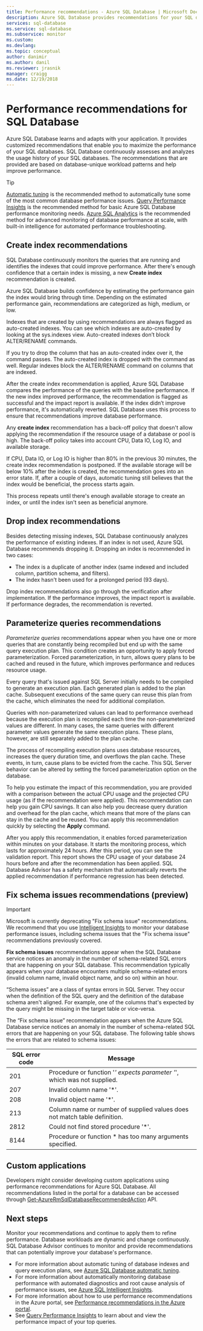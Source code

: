 ```yaml
---
title: Performance recommendations - Azure SQL Database | Microsoft Docs
description: Azure SQL Database provides recommendations for your SQL databases that can improve current query performance.
services: sql-database
ms.service: sql-database
ms.subservice: monitor
ms.custom: 
ms.devlang: 
ms.topic: conceptual
author: danimir
ms.author: danil
ms.reviewer: jrasnik
manager: craigg 
ms.date: 12/19/2018
---
```

# Performance recommendations for SQL Database

Azure SQL Database learns and adapts with your application. It provides customized recommendations that enable you to maximize the performance of your SQL databases. SQL Database continuously assesses and analyzes the usage history of your SQL databases. The recommendations that are provided are based on database-unique workload patterns and help improve performance.

> [!TIP]
> [Automatic tuning](sql-database-automatic-tuning.md) is the recommended method to automatically tune some of the most common database performance issues. [Query Performance Insights](sql-database-query-performance.md) is the recommended method for basic Azure SQL Database performance monitoring needs. [Azure SQL Analytics](../azure-monitor/insights/azure-sql.md) is the recommended method for advanced monitoring of database performance at scale, with built-in intelligence for automated performance troubleshooting.
>

## Create index recommendations
SQL Database continuously monitors the queries that are running and identifies the indexes that could improve performance. After there's enough confidence that a certain index is missing, a new **Create index** recommendation is created.

 Azure SQL Database builds confidence by estimating the performance gain the index would bring through time. Depending on the estimated performance gain, recommendations are categorized as high, medium, or low. 

Indexes that are created by using recommendations are always flagged as auto-created indexes. You can see which indexes are auto-created by looking at the sys.indexes view. Auto-created indexes don’t block ALTER/RENAME commands. 

If you try to drop the column that has an auto-created index over it, the command passes. The auto-created index is dropped with the command as well. Regular indexes block the ALTER/RENAME command on columns that are indexed.

After the create index recommendation is applied, Azure SQL Database compares the performance of the queries with the baseline performance. If the new index improved performance, the recommendation is flagged as successful and the impact report is available. If the index didn’t improve performance, it's automatically reverted. SQL Database uses this process to ensure that recommendations improve database performance.

Any **create index** recommendation has a back-off policy that doesn't allow applying the recommendation if the resource usage of a database or pool is high. The back-off policy takes into account CPU, Data IO, Log IO, and available storage. 

If CPU, Data IO, or Log IO is higher than 80% in the previous 30 minutes, the create index recommendation is postponed. If the available storage will be below 10% after the index is created, the recommendation goes into an error state. If, after a couple of days, automatic tuning still believes that the index would be beneficial, the process starts again. 

This process repeats until there's enough available storage to create an index, or until the index isn't seen as beneficial anymore.

## Drop index recommendations
Besides detecting missing indexes, SQL Database continuously analyzes the performance of existing indexes. If an index is not used, Azure SQL Database recommends dropping it. Dropping an index is recommended in two cases:
* The index is a duplicate of another index (same indexed and included column, partition schema, and filters).
* The index hasn't been used for a prolonged period (93 days).

Drop index recommendations also go through the verification after implementation. If the performance improves, the impact report is available. If performance degrades, the recommendation is reverted.


## Parameterize queries recommendations
*Parameterize queries* recommendations appear when you have one or more queries that are constantly being recompiled but end up with the same query execution plan. This condition creates an opportunity to apply forced parameterization. Forced parameterization, in turn, allows query plans to be cached and reused in the future, which improves performance and reduces resource usage. 

Every query that's issued against SQL Server initially needs to be compiled to generate an execution plan. Each generated plan is added to the plan cache. Subsequent executions of the same query can reuse this plan from the cache, which eliminates the need for additional compilation. 

Queries with non-parameterized values can lead to performance overhead because the execution plan is recompiled each time the non-parameterized values are different. In many cases, the same queries with different parameter values generate the same execution plans. These plans, however, are still separately added to the plan cache. 

The process of recompiling execution plans uses database resources, increases the query duration time, and overflows the plan cache. These events, in turn, cause plans to be evicted from the cache. This SQL Server behavior can be altered by setting the forced parameterization option on the database. 

To help you estimate the impact of this recommendation, you are provided with a comparison between the actual CPU usage and the projected CPU usage (as if the recommendation were applied). This recommendation can help you gain CPU savings. It can also help you decrease query duration and overhead for the plan cache, which means that more of the plans can stay in the cache and be reused. You can apply this recommendation quickly by selecting the **Apply** command. 

After you apply this recommendation, it enables forced parameterization within minutes on your database. It starts the monitoring process, which lasts for approximately 24 hours. After this period, you can see the validation report. This report shows the CPU usage of your database 24 hours before and after the recommendation has been applied. SQL Database Advisor has a safety mechanism that automatically reverts the applied recommendation if performance regression has been detected.

## Fix schema issues recommendations (preview)

> [!IMPORTANT]
> Microsoft is currently deprecating "Fix schema issue" recommendations. We recommend that you use [Intelligent Insights](sql-database-intelligent-insights.md) to monitor  your database performance issues, including schema issues that the "Fix schema issue" recommendations previously covered.
> 

**Fix schema issues** recommendations appear when the SQL Database service notices an anomaly in the number of schema-related SQL errors that are happening on your SQL database. This recommendation typically appears when your database encounters multiple schema-related errors (invalid column name, invalid object name, and so on) within an hour.

“Schema issues” are a class of syntax errors in SQL Server. They occur when the definition of the SQL query and the definition of the database schema aren't aligned. For example, one of the columns that's expected by the query might be missing in the target table or vice-versa. 

The “Fix schema issue” recommendation appears when the Azure SQL Database service notices an anomaly in the number of schema-related SQL errors that are happening on your SQL database. The following table shows the errors that are related to schema issues:

| SQL error code | Message |
| --- | --- |
| 201 |Procedure or function '*' expects parameter '*', which was not supplied. |
| 207 |Invalid column name '*'. |
| 208 |Invalid object name '*'. |
| 213 |Column name or number of supplied values does not match table definition. |
| 2812 |Could not find stored procedure '*'. |
| 8144 |Procedure or function * has too many arguments specified. |

## Custom applications

Developers might consider developing custom applications using performance recommendations for Azure SQL Database. All recommendations listed in the portal for a database can be accessed through [Get-AzureRmSqlDatabaseRecommendedAction](https://docs.microsoft.com/en-us/powershell/module/AzureRM.Sql/Get-AzureRmSqlDatabaseRecommendedAction) API.

## Next steps
Monitor your recommendations and continue to apply them to refine performance. Database workloads are dynamic and change continuously. SQL Database Advisor continues to monitor and provide recommendations that can potentially improve your database's performance. 

* For more information about automatic tuning of database indexes and query execution plans, see [Azure SQL Database automatic tuning](sql-database-automatic-tuning.md).
* For more information about automatically monitoring database performance with automated diagnostics and root cause analysis of performance issues, see [Azure SQL Intelligent Insights](sql-database-intelligent-insights.md).
*  For more information about how to use performance recommendations in the Azure portal, see [Performance recommendations in the Azure portal](sql-database-advisor-portal.md).
* See [Query Performance Insights](sql-database-query-performance.md) to learn about and view the performance impact of your top queries.



